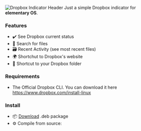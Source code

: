 ![Dropbox Indicator Header](https://github.com/rbribeiro/wingpanel-indicator-dropbox/blob/master/screenshots/top.png)
Just a simple Dropbox indicator for **elementary OS**.
### Features
- ✔️ See Dropbox current status
- 🔎️ Search for files
- 🗃️ Recent Activity (see most recent files)
- 🌍️ Shortchut to Dropbox's website
- 📂️ Shortcut to your Dropbox folder

### Requirements
- The Official Dropbox CLI. You can download it here https://www.dropbox.com/install-linux

### Install 
- 📦️ [Download](https://github.com/rbribeiro/wingpanel-indicator-dropbox/blob/master/packages/com.github.rbribeiro.wingpanel-indicator-dropbox_0.1_amd64.deb) .deb package
- ⚙️ Compile from source: 
